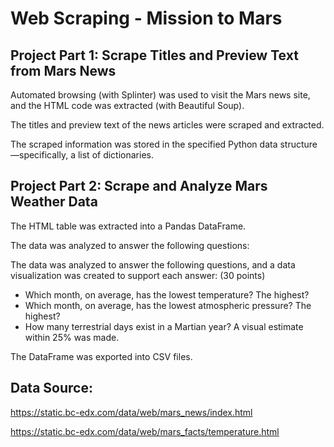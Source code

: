# Web Scraping - Mission to Mars

## Project Part 1: Scrape Titles and Preview Text from Mars News

Automated browsing (with Splinter) was used to visit the Mars news site, and the HTML code was extracted (with Beautiful Soup).

The titles and preview text of the news articles were scraped and extracted.

The scraped information was stored in the specified Python data structure—specifically, a list of dictionaries.


## Project Part 2: Scrape and Analyze Mars Weather Data 

The HTML table was extracted into a Pandas DataFrame.

The data was analyzed to answer the following questions:


The data was analyzed to answer the following questions, and a data visualization was created to support each answer: (30 points)

- Which month, on average, has the lowest temperature? The highest?
- Which month, on average, has the lowest atmospheric pressure? The highest?
- How many terrestrial days exist in a Martian year? A visual estimate within 25% was made.


The DataFrame was exported into CSV files. 

## Data Source: 

https://static.bc-edx.com/data/web/mars_news/index.html

https://static.bc-edx.com/data/web/mars_facts/temperature.html
